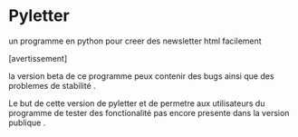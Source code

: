 # Pyletter
 un programme en python pour creer des newsletter html facilement

[avertissement]

la version beta de ce programme peux contenir des bugs ainsi que des problemes de stabilité .


Le but de cette version de pyletter et de permetre aux utilisateurs du programme de tester des fonctionalité
pas encore presente dans la version publique  .  